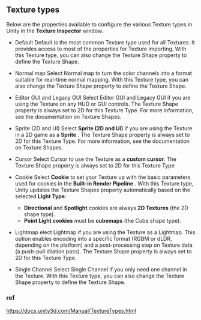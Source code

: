 ## Texture types
Below are the properties available to configure the various Texture types in Unity in the **Texture Inspector** window.
 
 
- Default
  Default is the most common Texture type used for all Textures. It provides access to most of the properties for Texture importing. With this Texture type, you can also change the Texture Shape property to define the Texture Shape.
- Normal map
  Select Normal map
 to turn the color channels into a format suitable for real-time normal mapping. With this Texture type, you can also change the Texture Shape property to define the Texture Shape.
  
- Editor GUI and Legacy GUI
  Select Editor GUI and Legacy GUI if you are using the Texture on any HUD or GUI controls. The Texture Shape property is always set to 2D for this Texture Type. For more information, see the documentation on Texture Shapes.
- Sprite (2D and UI)
  Select **Sprite (2D and UI)** if you are using the Texture in a 2D game as a **Sprite**
. The Texture Shape property is always set to 2D for this Texture Type. For more information, see the documentation on Texture Shapes.
- Cursor
  Select Cursor to use the Texture as a **custom cursor**. The Texture Shape property is always set to 2D for this Texture Type
- Cookie
  Select **Cookie** to set your Texture up with the basic parameters used for cookies in the **Built-in Render Pipeline**
. With this Texture type, Unity updates the Texture Shapes property automatically based on the selected **Light Type**:
  - **Directional** and **Spotlight** cookies are always **2D Textures** (the 2D shape type).
  - **Point Light cookies** must be **cubemaps** (the Cube shape type).
- Lightmap
  elect Lightmap
 if you are using the Texture as a Lightmap. This option enables encoding into a specific format (RGBM or dLDR, depending on the platform) and a post-processing
 step on Texture data (a push-pull dilation pass). The Texture Shape property is always set to 2D for this Texture Type.
- Single Channel
  Select Single Channel if you only need one channel in the Texture. With this Texture type, you can also change the Texture Shape property to define the Texture Shape.













### ref
https://docs.unity3d.com/Manual/TextureTypes.html

